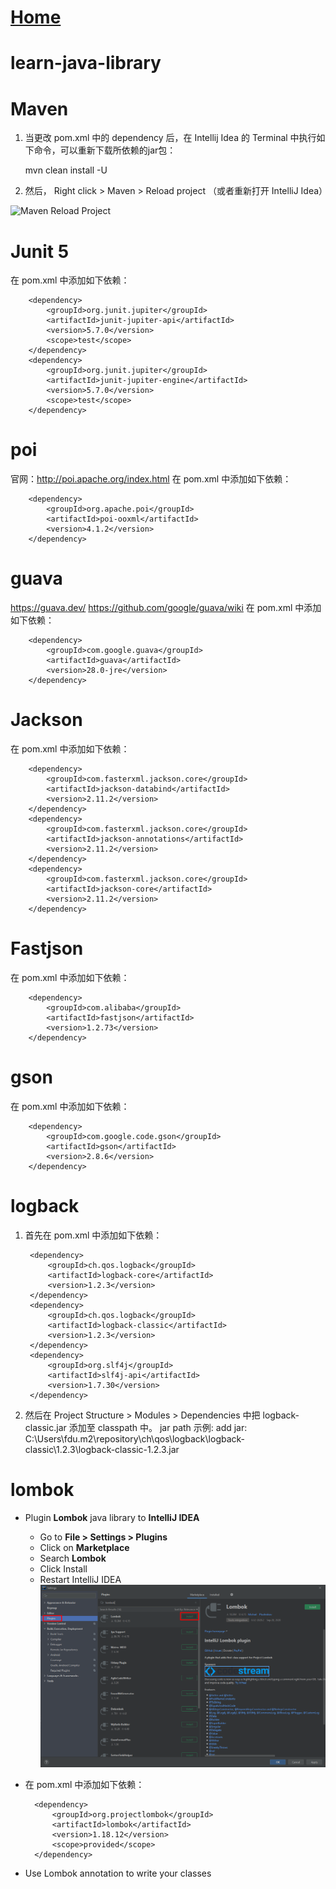 # [Home](https://du-feng.github.io/)

# learn-java-library

# Maven
1. 当更改 pom.xml 中的 dependency 后，在 Intellij Idea 的 Terminal 中执行如下命令，可以重新下载所依赖的jar包：

    mvn clean install -U
    
2. 然后， Right click > Maven > Reload project （或者重新打开 IntelliJ Idea）

![Maven Reload Project](/assets/images/MavenReloadProject.png)

# Junit 5
在 pom.xml 中添加如下依赖：

        <dependency>
            <groupId>org.junit.jupiter</groupId>
            <artifactId>junit-jupiter-api</artifactId>
            <version>5.7.0</version>
            <scope>test</scope>
        </dependency>
        <dependency>
            <groupId>org.junit.jupiter</groupId>
            <artifactId>junit-jupiter-engine</artifactId>
            <version>5.7.0</version>
            <scope>test</scope>
        </dependency>

# poi
官网：http://poi.apache.org/index.html
在 pom.xml 中添加如下依赖：

        <dependency>
            <groupId>org.apache.poi</groupId>
            <artifactId>poi-ooxml</artifactId>
            <version>4.1.2</version>
        </dependency>

# guava
https://guava.dev/
https://github.com/google/guava/wiki
在 pom.xml 中添加如下依赖：

        <dependency>
            <groupId>com.google.guava</groupId>
            <artifactId>guava</artifactId>
            <version>28.0-jre</version>
        </dependency>

# Jackson
在 pom.xml 中添加如下依赖：

        <dependency>
            <groupId>com.fasterxml.jackson.core</groupId>
            <artifactId>jackson-databind</artifactId>
            <version>2.11.2</version>
        </dependency>
        <dependency>
            <groupId>com.fasterxml.jackson.core</groupId>
            <artifactId>jackson-annotations</artifactId>
            <version>2.11.2</version>
        </dependency>
        <dependency>
            <groupId>com.fasterxml.jackson.core</groupId>
            <artifactId>jackson-core</artifactId>
            <version>2.11.2</version>
        </dependency>

        
# Fastjson
在 pom.xml 中添加如下依赖：

        <dependency>
            <groupId>com.alibaba</groupId>
            <artifactId>fastjson</artifactId>
            <version>1.2.73</version>
        </dependency>

# gson
在 pom.xml 中添加如下依赖：

        <dependency>
            <groupId>com.google.code.gson</groupId>
            <artifactId>gson</artifactId>
            <version>2.8.6</version>
        </dependency>

# logback
1. 首先在 pom.xml 中添加如下依赖：

        <dependency>
            <groupId>ch.qos.logback</groupId>
            <artifactId>logback-core</artifactId>
            <version>1.2.3</version>
        </dependency>
        <dependency>
            <groupId>ch.qos.logback</groupId>
            <artifactId>logback-classic</artifactId>
            <version>1.2.3</version>
        </dependency>
        <dependency>
            <groupId>org.slf4j</groupId>
            <artifactId>slf4j-api</artifactId>
            <version>1.7.30</version>
        </dependency>
        
2. 然后在 Project Structure > Modules > Dependencies 中把 logback-classic.jar 添加至 classpath 中。
jar path 示例: add jar: C:\Users\fdu\.m2\repository\ch\qos\logback\logback-classic\1.2.3\logback-classic-1.2.3.jar

# lombok

* Plugin **Lombok** java library to **IntelliJ IDEA**
  * Go to **File > Settings > Plugins**
  * Click on **Marketplace**
  * Search **Lombok**
  * Click Install
  * Restart IntelliJ IDEA
  ![Install Lombok Plugin](assets/images/LombokPlugin.png?raw=true)

* 在 pom.xml 中添加如下依赖：

        <dependency>
            <groupId>org.projectlombok</groupId>
            <artifactId>lombok</artifactId>
            <version>1.18.12</version>
            <scope>provided</scope>
        </dependency>

* Use Lombok annotation to write your classes
